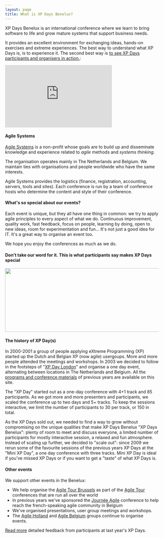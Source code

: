 ```yaml
---
layout: page
title: What is XP Days Benelux?
---
```


XP Days Benelux is an international conference where we learn to bring software to life and grow mature systems that support business needs.

It provides an excellent environment for exchanging ideas, hands-on exercises and extreme experiences. The best way to understand what XP Days is,  is to experience it. The second best way is <a href="http://vimeo.com/21765255" target="_blank">to see XP Days participants and organisers in action.</a>:

<iframe src="http://player.vimeo.com/video/21765255" width="350" height="205" frameborder="0"></iframe>


#### Agile Systems

[Agile Systems](http://www.agilesystems.org) is a non-profit whose goals are to build up and disseminate knowledge and experience related to *agile* methods and *systems thinking*.

The organisation operates mainly in The Netherlands and Belgium. We maintain ties with organisations and people worldwide who have the same interests.

Agile Systems provides the logistics (finance, registration, accounting, servers, tools and sites). Each conference is run by a team of conference hosts who determine the content and style of their conference.

#### What's so special about our events?
Each event is unique, but they all have one thing in common: we try to apply agile principles to every aspect of what we do. Continuous improvement, quality work, fast feedback, focus on people, learning by doing, open to new ideas, room for experimentation and fun... It's not just a good idea for IT. It's a great way to organise an event too.

We hope you enjoy the conferences as much as we do.

#### Don't take our word for it. This is what participants say makes XP Days special
<img src="http://www.xpday.net/html/Xpday2012/XPDay2012%20Liked.png" width="583" height="209" /> 

#### The history of XP Day(s)

In 2000-2001 a group of people applying eXtreme Programming (XP) started up the Dutch and Belgian XP (now agile) usergoups. More and more people attended the meetings and workshops. In 2003 we decided to follow in the footsteps of "[XP Day London](http://www.xpday.org)" and organise a one day event, alternating between locations in The Netherlands and Belgium. All the [programs and conference materials](/about/PreviousEditions.html) of previous years are available on this site.

The "XP Day" started out as a one-day conference with 4+1 track and 85 participants. 
As we got more and more presenters and participants, we scaled the conference up to two days and 5+ tracks. 
To keep the sessions interactive, we limit the number of participants to 30 per track, or 150 in total.

As the XP Days sold out, we needed to find a way to grow without compromising on the unique 
qualities that make XP Days Benelux "XP Days Benelux": plenty of room to meet and discuss everyone, 
a limited number of participants for mostly interactive session, a relaxed and fun atmosphere. Instead of
scaling up further, we decided to "scale out": since 2009 we rerun some of the favourite sessions of the 
previous years XP Days at the "Mini XP Day", a one day conference with three tracks. Mini XP Day is ideal 
if you've missed XP Days or if you want to get a "taste" of what XP Days is.

#### Other events
We support other events in the Benelux:

   * We help organise the [Agile Tour Brussels](http://www.atbru.be) as part of the [Agile Tour](http://www.agiletour.org/) conferences that are run all over the world
   * In previous years we've sponsored the [Journ&eacute;e Agile](http://www.journeeagile.be/) conference to help reach the french-speaking agile community in Belgium
   * We've organised presentations, user group meetings and workshops.
   * The [Agile Holland](http://www.meetup.com/agileholland/) and [Agile Belgium](http://www.agilebelgium.org) groups continue to organise events.


[Read more](http://www.xpdays.net/XPDays2015/XPDays/Feedback) detailed feedback from participants at last year's XP Days. 
